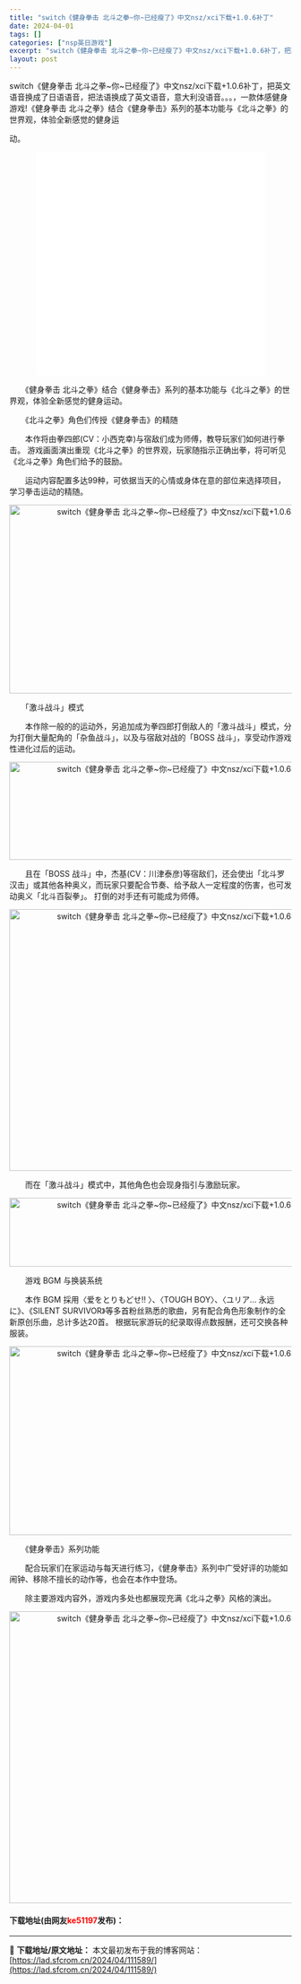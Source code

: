 ```yaml
---
title: "switch《健身拳击 北斗之拳~你~已经瘦了》中文nsz/xci下载+1.0.6补丁"
date: 2024-04-01
tags: []
categories: ["nsp英日游戏"]
excerpt: "switch《健身拳击 北斗之拳~你~已经瘦了》中文nsz/xci下载+1.0.6补丁，把英文语音换成了日语语音，把法语换成了英文语音，意大利没语音。。。，一款体感健身游戏!《健身拳击 北斗之拳》结合《健身拳击》系列的基本功能与《北斗之拳》的世界观，体验全新感觉的健身运 动。 　　《健身拳击 北斗之&hellip;"
layout: post
---
```


 <p>switch《健身拳击 北斗之拳~你~已经瘦了》中文nsz/xci下载+1.0.6补丁，把英文语音换成了日语语音，把法语换成了英文语音，意大利没语音。。。，一款体感健身游戏!《健身拳击 北斗之拳》结合《健身拳击》系列的基本功能与《北斗之拳》的世界观，体验全新感觉的健身运</p> <p>动。</p> <p style="text-align: center;"><iframe allowfullscreen="true" border="0" frameborder="0" framespacing="0" height="400" scrolling="no" src="//player.bilibili.com/player.html?aid=430578678&amp;bvid=BV1mG41137WT&amp;cid=832303037&amp;page=1" width="410"></iframe></p> <p>　　《健身拳击 北斗之拳》结合《健身拳击》系列的基本功能与《北斗之拳》的世界观，体验全新感觉的健身运动。</p> <p>　　《北斗之拳》角色们传授《健身拳击》的精随</p> <p>　　本作将由拳四郎(CV：小西克幸)与宿敌们成为师傅，教导玩家们如何进行拳击。 游戏画面演出重现《北斗之拳》的世界观，玩家随指示正确出拳，将可听见《北斗之拳》角色们给予的鼓励。</p> <p>　　运动内容配置多达99种，可依据当天的心情或身体在意的部位来选择项目，学习拳击运动的精随。</p> <p align="center"><img align="" src="https://lad.sfcrom.cn/wp-content/uploads/2024/04/20240401_660aa3d502383.webp" style="border-width: 0px; border-style: solid; width: 600px; height: 337px;" alt="switch《健身拳击 北斗之拳~你~已经瘦了》中文nsz/xci下载+1.0.6补丁" /></p> <p>　　「激斗战斗」模式</p> <p>　　本作除一般的的运动外，另追加成为拳四郎打倒敌人的「激斗战斗」模式，分为打倒大量配角的「杂鱼战斗」，以及与宿敌对战的「BOSS 战斗」，享受动作游戏性进化过后的运动。</p> <p align="center"><img align="" src="https://lad.sfcrom.cn/wp-content/uploads/2024/04/20240401_660aa3d56c37c.webp" style="border-width: 0px; border-style: solid; width: 600px; height: 175px;" alt="switch《健身拳击 北斗之拳~你~已经瘦了》中文nsz/xci下载+1.0.6补丁" /></p> <p>　　且在「BOSS 战斗」中，杰基(CV：川津泰彦)等宿敌们，还会使出「北斗罗汉击」或其他各种奥义，而玩家只要配合节奏、给予敌人一定程度的伤害，也可发动奥义「北斗百裂拳」。 打倒的对手还有可能成为师傅。</p> <p align="center"><img align="" src="https://lad.sfcrom.cn/wp-content/uploads/2024/04/20240401_660aa3d62769a.webp" style="border-width: 0px; border-style: solid; width: 600px; height: 467px;" alt="switch《健身拳击 北斗之拳~你~已经瘦了》中文nsz/xci下载+1.0.6补丁" /></p> <p>　　而在「激斗战斗」模式中，其他角色也会现身指引与激励玩家。</p> <p align="center"><img align="" src="https://lad.sfcrom.cn/wp-content/uploads/2024/04/20240401_660aa3d68f12a.webp" style="border-width: 0px; border-style: solid; width: 600px; height: 123px;" alt="switch《健身拳击 北斗之拳~你~已经瘦了》中文nsz/xci下载+1.0.6补丁" /></p> <p>　　游戏 BGM 与换装系统</p> <p>　　本作 BGM 採用〈爱をとりもどせ!! 〉、〈TOUGH BOY〉、〈ユリア&hellip; 永远に》、《SILENT SURVIVOR》等多首粉丝熟悉的歌曲，另有配合角色形象制作的全新原创乐曲，总计多达20首。 根据玩家游玩的纪录取得点数报酬，还可交换各种服装。</p> <p align="center"><img align="" src="https://lad.sfcrom.cn/wp-content/uploads/2024/04/20240401_660aa3d6e3765.webp" style="border-width: 0px; border-style: solid; width: 600px; height: 337px;" alt="switch《健身拳击 北斗之拳~你~已经瘦了》中文nsz/xci下载+1.0.6补丁" /></p> <p>　　《健身拳击》系列功能</p> <p>　　配合玩家们在家运动与每天进行练习，《健身拳击》系列中广受好评的功能如闹钟、移除不擅长的动作等，也会在本作中登场。</p> <p>　　除主要游戏内容外，游戏内多处也都展现充满《北斗之拳》风格的演出。</p> <p align="center"><img align="" src="https://lad.sfcrom.cn/wp-content/uploads/2024/04/20240401_660aa3d77c4f4.webp" style="border-width: 0px; border-style: solid; width: 600px; height: 521px;" alt="switch《健身拳击 北斗之拳~你~已经瘦了》中文nsz/xci下载+1.0.6补丁" /></p> <p><h4>下载地址(由网友<font color="red">ke51197</font>发布)：</h4></p> 

---
📖 **下载地址/原文地址：** 本文最初发布于我的博客网站：[https://lad.sfcrom.cn/2024/04/111589/](https://lad.sfcrom.cn/2024/04/111589/)

